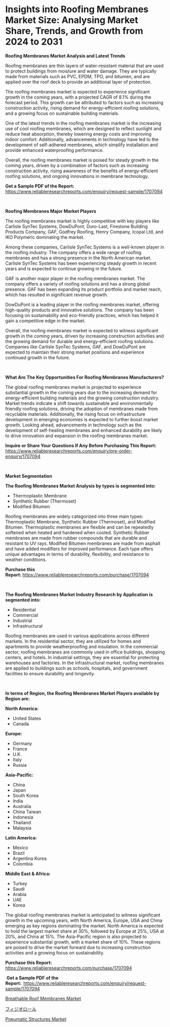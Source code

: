 <p><h1>Insights into Roofing Membranes Market Size: Analysing Market Share, Trends, and Growth from 2024 to 2031</h1></p><p><strong>Roofing Membranes Market Analysis and Latest Trends</strong></p>
<p><p>Roofing membranes are thin layers of water-resistant material that are used to protect buildings from moisture and water damage. They are typically made from materials such as PVC, EPDM, TPO, and bitumen, and are applied over the roof deck to provide an additional layer of protection.</p><p>The roofing membranes market is expected to experience significant growth in the coming years, with a projected CAGR of 8.1% during the forecast period. This growth can be attributed to factors such as increasing construction activity, rising demand for energy-efficient roofing solutions, and a growing focus on sustainable building materials.</p><p>One of the latest trends in the roofing membranes market is the increasing use of cool roofing membranes, which are designed to reflect sunlight and reduce heat absorption, thereby lowering energy costs and improving indoor comfort. Additionally, advancements in technology have led to the development of self-adhered membranes, which simplify installation and provide enhanced waterproofing performance.</p><p>Overall, the roofing membranes market is poised for steady growth in the coming years, driven by a combination of factors such as increasing construction activity, rising awareness of the benefits of energy-efficient roofing solutions, and ongoing innovations in membrane technology.</p></p>
<p><strong>Get a Sample PDF of the Report:&nbsp;</strong> <a href="https://www.reliableresearchreports.com/enquiry/request-sample/1707094">https://www.reliableresearchreports.com/enquiry/request-sample/1707094</a></p>
<p>&nbsp;</p>
<p><strong>Roofing Membranes Major Market Players</strong></p>
<p><p>The roofing membranes market is highly competitive with key players like Carlisle SynTec Systems, DowDuPont, Duro-Last, Firestone Building Products Company, GAF, Godfrey Roofing, Henry Company, Icopal Ltd, and IKO Polymeric dominating the market.</p><p>Among these companies, Carlisle SynTec Systems is a well-known player in the roofing industry. The company offers a wide range of roofing membranes and has a strong presence in the North American market. Carlisle SynTec Systems has been experiencing steady growth in recent years and is expected to continue growing in the future.</p><p>GAF is another major player in the roofing membranes market. The company offers a variety of roofing solutions and has a strong global presence. GAF has been expanding its product portfolio and market reach, which has resulted in significant revenue growth.</p><p>DowDuPont is a leading player in the roofing membranes market, offering high-quality products and innovative solutions. The company has been focusing on sustainability and eco-friendly practices, which has helped it gain a competitive edge in the market.</p><p>Overall, the roofing membranes market is expected to witness significant growth in the coming years, driven by increasing construction activities and the growing demand for durable and energy-efficient roofing solutions. Companies like Carlisle SynTec Systems, GAF, and DowDuPont are expected to maintain their strong market positions and experience continued growth in the future.</p></p>
<p>&nbsp;</p>
<p><strong>What Are The Key Opportunities For Roofing Membranes Manufacturers?</strong></p>
<p><p>The global roofing membranes market is projected to experience substantial growth in the coming years due to the increasing demand for energy-efficient building materials and the growing construction industry. Market trends indicate a shift towards sustainable and environmentally friendly roofing solutions, driving the adoption of membranes made from recyclable materials. Additionally, the rising focus on infrastructure development in emerging economies is expected to further boost market growth. Looking ahead, advancements in technology such as the development of self-healing membranes and enhanced durability are likely to drive innovation and expansion in the roofing membranes market.</p></p>
<p><strong>Inquire or Share Your Questions If Any Before Purchasing This Report:</strong> <a href="https://www.reliableresearchreports.com/enquiry/pre-order-enquiry/1707094">https://www.reliableresearchreports.com/enquiry/pre-order-enquiry/1707094</a></p>
<p>&nbsp;</p>
<p><strong>Market Segmentation</strong></p>
<p><strong>The Roofing Membranes Market Analysis by types is segmented into:</strong></p>
<p><ul><li>Thermoplastic Membrane</li><li>Synthetic Rubber (Thermoset)</li><li>Modified Bitumen</li></ul></p>
<p><p>Roofing membranes are widely categorized into three main types: Thermoplastic Membrane, Synthetic Rubber (Thermoset), and Modified Bitumen. Thermoplastic membranes are flexible and can be repeatedly softened when heated and hardened when cooled. Synthetic Rubber membranes are made from rubber compounds that are durable and resistant to UV rays. Modified Bitumen membranes are made from asphalt and have added modifiers for improved performance. Each type offers unique advantages in terms of durability, flexibility, and resistance to weather conditions.</p></p>
<p><strong>Purchase this Report:&nbsp;</strong><a href="https://www.reliableresearchreports.com/purchase/1707094">https://www.reliableresearchreports.com/purchase/1707094</a></p>
<p>&nbsp;</p>
<p><strong>The Roofing Membranes Market Industry Research by Application is segmented into:</strong></p>
<p><ul><li>Residential</li><li>Commercial</li><li>Industrial</li><li>Infrastructural</li></ul></p>
<p><p>Roofing membranes are used in various applications across different markets. In the residential sector, they are utilized for homes and apartments to provide weatherproofing and insulation. In the commercial sector, roofing membranes are commonly used in office buildings, shopping centers, and hotels. In industrial settings, they are essential for protecting warehouses and factories. In the infrastructural market, roofing membranes are applied to buildings such as schools, hospitals, and government facilities to ensure durability and longevity.</p></p>
<p>&nbsp;</p>
<p><strong>In terms of Region, the Roofing Membranes Market Players available by Region are:</strong></p>
<p>
    <p> <strong> North America: </strong>
        <ul>
            <li>United States</li>
            <li>Canada</li>
        </ul>
        </p> 
    <p> <strong> Europe: </strong>
        <ul>
            <li>Germany</li>
            <li>France</li>
            <li>U.K.</li>
            <li>Italy</li>
            <li>Russia</li>
        </ul>
        </p> 
    <p> <strong> Asia-Pacific: </strong>
        <ul>
            <li>China</li>
            <li>Japan</li>
            <li>South Korea</li>
            <li>India</li>
            <li>Australia</li>
            <li>China Taiwan</li>
            <li>Indonesia</li>
            <li>Thailand</li>
            <li>Malaysia</li>
        </ul>
        </p> 
    <p> <strong> Latin America: </strong>
        <ul>
            <li>Mexico</li>
            <li>Brazil</li>
            <li>Argentina Korea</li>
            <li>Colombia</li>
        </ul>
        </p> 
    <p> <strong> Middle East & Africa: </strong>
        <ul>
            <li>Turkey</li>
            <li>Saudi</li>
            <li>Arabia</li>
            <li>UAE</li>
            <li>Korea</li>
        </ul>
    </p>
    </p>
<p><p>The global roofing membranes market is anticipated to witness significant growth in the upcoming years, with North America, Europe, USA and China emerging as key regions dominating the market. North America is expected to hold the largest market share at 30%, followed by Europe at 25%, USA at 20%, and China at 15%. The Asia-Pacific region is also projected to experience substantial growth, with a market share of 10%. These regions are poised to drive the market forward due to increasing construction activities and a growing focus on sustainability.</p></p>
<p><strong>Purchase this Report: </strong><a href="https://www.reliableresearchreports.com/purchase/1707094">https://www.reliableresearchreports.com/purchase/1707094</a></p>
<p>&nbsp;<strong>Get a Sample PDF of the Report:&nbsp;&nbsp;</strong><a href="https://www.reliableresearchreports.com/enquiry/request-sample/1707094">https://www.reliableresearchreports.com/enquiry/request-sample/1707094</a></p>
<p><strong></strong></p>
<p><p><a href="https://github.com/yemakinde/Market-Research-Report-List-1/blob/main/breathable-roof-membranes-market.md">Breathable Roof Membranes Market</a></p><p><a href="https://medium.com/@briaabshire64/%E3%83%95%E3%82%A3%E3%82%B8%E3%82%AA%E3%83%AD%E3%83%BC%E3%83%AB%E5%B8%82%E5%A0%B4%E3%81%AE%E5%B1%95%E6%9C%9B-%E6%A5%AD%E7%95%8C%E3%81%AE%E6%A6%82%E8%A6%81%E3%81%A8%E4%BA%88%E6%B8%AC-2024%E5%B9%B4%E3%81%8B%E3%82%892031%E5%B9%B4-0ca889f66645">フィジオロール</a></p><p><a href="https://github.com/jsmusil/Market-Research-Report-List-2/blob/main/pneumatic-structures-market.md">Pneumatic Structures Market</a></p></p>